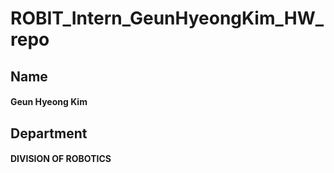 # ROBIT_Intern_GeunHyeongKim_HW_repo
## Name
#### Geun Hyeong Kim
## Department
#### DIVISION OF ROBOTICS

